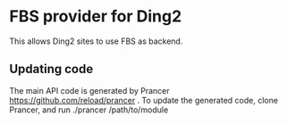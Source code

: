 
FBS provider for Ding2
======================

This allows Ding2 sites to use FBS as backend.

Updating code
-------------

The main API code is generated by Prancer
https://github.com/reload/prancer . To update the generated code,
clone Prancer, and run ./prancer /path/to/module

